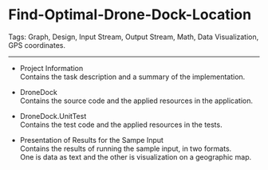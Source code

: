 # Find-Optimal-Drone-Dock-Location
Tags: Graph, Design, Input Stream, Output Stream, Math, Data Visualization, GPS coordinates.

--------------------------------------------------------------------------------------------------------------------------------------------------------------------------

- Project Information<br/>
  Contains the task description and a summary of the implementation.

- DroneDock<br/>
  Contains the source code and the applied resources in the application.

- DroneDock.UnitTest<br/>
  Contains the test code and the applied resources in the tests.

- Presentation of Results for the Sampe Input<br/>
  Contains the results of running the sample input, in two formats.<br/> 
  One is data as text and the other is visualization on a geographic map.
